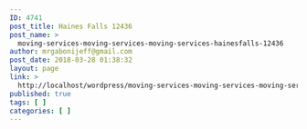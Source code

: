 ```yaml
---
ID: 4741
post_title: Haines Falls 12436
post_name: >
  moving-services-moving-services-moving-services-hainesfalls-12436
author: mrgabonijeff@gmail.com
post_date: 2018-03-28 01:38:32
layout: page
link: >
  http://localhost/wordpress/moving-services-moving-services-moving-services-hainesfalls-12436/
published: true
tags: [ ]
categories: [ ]
---
```

